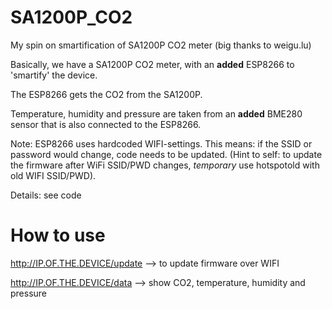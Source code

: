 # SA1200P_CO2
My spin on smartification of SA1200P CO2 meter (big thanks to weigu.lu)

Basically, we have a SA1200P CO2 meter, with an **added** ESP8266 to 'smartify' the device.

The ESP8266 gets the CO2 from the SA1200P.

Temperature, humidity and pressure are taken from an **added** BME280 sensor that is also connected to the ESP8266.

Note: ESP8266 uses hardcoded WIFI-settings. This means: if the SSID or password would change, code needs to be updated. (Hint to self: to update the firmware after WiFi SSID/PWD changes, _temporary_ use hotspotold with old WIFI SSID/PWD).

Details: see code

# How to use

http://IP.OF.THE.DEVICE/update --> to update firmware over WIFI

http://IP.OF.THE.DEVICE/data --> show CO2, temperature, humidity and pressure
